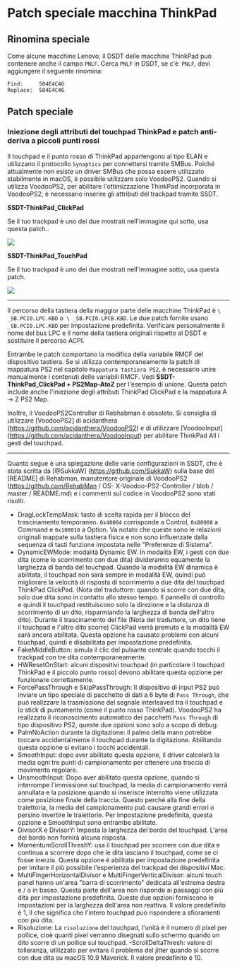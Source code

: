 # Patch speciale macchina ThinkPad

## Rinomina speciale

Come alcune macchine Lenovo, il DSDT delle macchine ThinkPad può contenere anche il campo `PNLF`. Cerca `PNLF` in DSDT, se c'è` PNLF`, devi aggiungere il seguente rinomina:

```text
Find:     504E4C46
Replace:  584E4C46
```

## Patch speciale

### Iniezione degli attributi del touchpad ThinkPad e patch anti-deriva a piccoli punti rossi

Il touchpad e il punto rosso di ThinkPad appartengono al tipo ELAN e utilizzano il protocollo `Synaptics` per connettersi tramite SMBus. Poiché attualmente non esiste un driver SMBus che possa essere utilizzato stabilmente in macOS, è possibile utilizzare solo VoodooPS2. Quando si utilizza VoodooPS2, per abilitare l'ottimizzazione ThinkPad incorporata in VoodooPS2, è necessario inserire gli attributi del trackpad tramite SSDT.

**SSDT-ThinkPad_ClickPad**

Se il tuo trackpad è uno dei due mostrati nell'immagine qui sotto, usa questa patch..

![](https://i.loli.net/2020/04/26/ceEyQfgikqzjapL.png)

**SSDT-ThinkPad_TouchPad**

Se il tuo trackpad è uno dei due mostrati nell'immagine sotto, usa questa patch.

![](https://i.loli.net/2020/04/26/FUxIp4nmAb2PSws.png)

----

Il percorso della tastiera della maggior parte delle macchine ThinkPad è `\ _SB.PCI0.LPC.KBD` o` \ _SB.PCI0.LPCB.KBD`. Le due patch fornite usano `_SB.PCI0.LPC.KBD` per impostazione predefinita. Verificare personalmente il nome del bus LPC e il nome della tastiera originali rispetto al DSDT e sostituire il percorso ACPI.

Entrambe le patch comportano la modifica della variabile RMCF del dispositivo tastiera. Se si utilizza contemporaneamente la patch di mappatura PS2 nel capitolo `Mappatura tastiera PS2`, è necessario unire manualmente i contenuti delle variabili RMCF. Vedi **SSDT-ThinkPad_ClickPad + PS2Map-AtoZ** per l'esempio di unione. Questa patch include anche l'iniezione degli attributi ThinkPad ClickPad e la mappatura A -> Z PS2 Map.

Inoltre, il VoodooPS2Controller di Rebhabman è obsoleto. Si consiglia di utilizzare [VoodooPS2] di acidanthera (https://github.com/acidanthera/VoodooPS2) e di utilizzare [VoodooInput] (https://github.com/acidanthera/VoodooInput) per abilitare ThinkPad All i gesti del touchpad.

----

Quanto segue è una spiegazione delle varie configurazioni in SSDT, che è stata scritta da [@SukkaW] (https://github.com/SukkaW) sulla base del [README] di Rehabman, manutentore originale di VoodooPS2 (https://github.com/RehabMan / OS- X-Voodoo-PS2-Controller / blob / master / README.md) e i commenti sul codice in VoodooPS2 sono stati risolti.

- DragLockTempMask: tasto di scelta rapida per il blocco del trascinamento temporaneo. `0x40004` corrisponde a Control, `0x80008` a Command e `0x100010` a Option. Va notato che queste sono le relazioni originali mappate sulla tastiera fisica e non sono influenzate dalla sequenza di tasti funzione impostata nelle "Preferenze di Sistema".
- DynamicEWMode: modalità Dynamic EW. In modalità EW, i gesti con due dita (come lo scorrimento con due dita) divideranno equamente la larghezza di banda del touchpad. Quando la modalità EW dinamica è abilitata, il touchpad non sarà sempre in modalità EW, quindi può migliorare la velocità di risposta di scorrimento a due dita del touchpad ThinkPad ClickPad. (Nota del traduttore: quando si scorre con due dita, solo due dita sono in contatto allo stesso tempo. Il pannello di controllo e quindi il touchpad restituiscono solo la direzione e la distanza di scorrimento di un dito, risparmiando la larghezza di banda dell'altro dito). Durante il trascinamento del file (Nota del traduttore, un dito tiene il touchpad e l'altro dito scorre) ClickPad verrà premuto e la modalità EW sarà ancora abilitata. Questa opzione ha causato problemi con alcuni touchpad, quindi è disabilitata per impostazione predefinita.
- FakeMiddleButton: simula il clic del pulsante centrale quando tocchi il trackpad con tre dita contemporaneamente.
- HWResetOnStart: alcuni dispositivi touchpad (in particolare il touchpad ThinkPad e il piccolo punto rosso) devono abilitare questa opzione per funzionare correttamente.
- ForcePassThrough e SkipPassThrough: Il dispositivo di input PS2 può inviare un tipo speciale di pacchetto di dati a 6 byte di `Pass Through`, che può realizzare la trasmissione del segnale interleaved tra il touchpad e lo stick di puntamento (come il punto rosso ThinkPad). VoodooPS2 ha realizzato il riconoscimento automatico dei pacchetti `Pass Through` di tipo dispositivo PS2, queste due opzioni sono solo a scopo di debug.
- PalmNoAction durante la digitazione: il palmo della mano potrebbe toccare accidentalmente il touchpad durante la digitazione. Abilitando questa opzione si evitano i tocchi accidentali.
- SmoothInput: dopo aver abilitato questa opzione, il driver calcolerà la media ogni tre punti di campionamento per ottenere una traccia di movimento regolare.
- UnsmoothInput: Dopo aver abilitato questa opzione, quando si interrompe l'immissione sul touchpad, la media di campionamento verrà annullata e la posizione quando si inserisce interrotto viene utilizzata come posizione finale della traccia. Questo perché alla fine della traiettoria, la media del campionamento può causare grandi errori o persino invertire le traiettorie. Per impostazione predefinita, questa opzione e SmoothInput sono entrambe abilitate.
- DivisorX e DivisorY: Imposta la larghezza del bordo del touchpad. L'area del bordo non fornirà alcuna risposta.
- MomentumScrollThreshY: usa il touchpad per scorrere con due dita e continua a scorrere dopo che le dita lasciano il touchpad, come se ci fosse inerzia. Questa opzione è abilitata per impostazione predefinita per imitare il più possibile l'esperienza del trackpad dei dispositivi Mac.
- MultiFingerHorizontalDivisor e MultiFingerVerticalDivisor: alcuni touch panel hanno un'area "barra di scorrimento" dedicata all'estrema destra e / o in basso. Questa parte dell'area non risponde ai passaggi con più dita per impostazione predefinita. Queste due opzioni forniscono le impostazioni per la larghezza dell'area non reattiva. Il valore predefinito è 1, il che significa che l'intero touchpad può rispondere a sfioramenti con più dita.
- Risoluzione: La `risoluzione` del touchpad, l'unità è il numero di pixel per pollice, cioè quanti pixel verranno disegnati sullo schermo quando un dito scorre di un pollice sul touchpad.
-ScrollDeltaThresh: valore di tolleranza, utilizzato per evitare il problema del jitter quando si scorre con due dita su macOS 10.9 Maverick. Il valore predefinito è 10.
